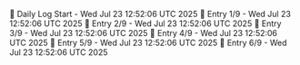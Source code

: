 📅 Daily Log Start - Wed Jul 23 12:52:06 UTC 2025
📌 Entry 1/9 - Wed Jul 23 12:52:06 UTC 2025
📌 Entry 2/9 - Wed Jul 23 12:52:06 UTC 2025
📌 Entry 3/9 - Wed Jul 23 12:52:06 UTC 2025
📌 Entry 4/9 - Wed Jul 23 12:52:06 UTC 2025
📌 Entry 5/9 - Wed Jul 23 12:52:06 UTC 2025
📌 Entry 6/9 - Wed Jul 23 12:52:06 UTC 2025
